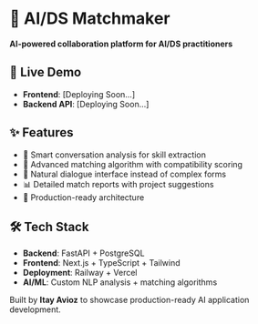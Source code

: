 # 🤖 AI/DS Matchmaker

**AI-powered collaboration platform for AI/DS practitioners**

## 🎯 Live Demo
- **Frontend**: [Deploying Soon...]
- **Backend API**: [Deploying Soon...]

## ✨ Features
- 🧠 Smart conversation analysis for skill extraction
- 🎯 Advanced matching algorithm with compatibility scoring
- 💬 Natural dialogue interface instead of complex forms
- 📊 Detailed match reports with project suggestions
- 🚀 Production-ready architecture

## 🛠️ Tech Stack
- **Backend**: FastAPI + PostgreSQL
- **Frontend**: Next.js + TypeScript + Tailwind
- **Deployment**: Railway + Vercel
- **AI/ML**: Custom NLP analysis + matching algorithms

Built by **Itay Avioz** to showcase production-ready AI application development.
